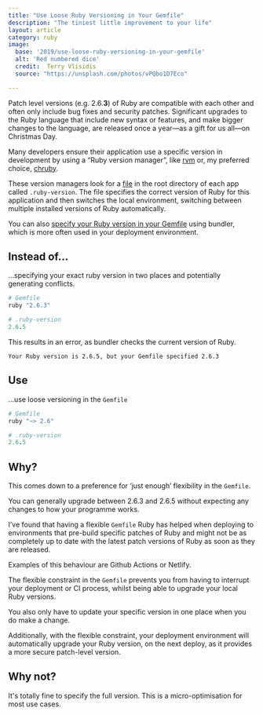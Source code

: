 ```yaml
---
title: "Use Loose Ruby Versioning in Your Gemfile"
description: "The tiniest little improvement to your life"
layout: article
category: ruby
image:
  base: '2019/use-loose-ruby-versioning-in-your-gemfile'
  alt: 'Red numbered dice'
  credit:  Terry Vlisidis
  source: "https://unsplash.com/photos/vPQbo1D7Eco"

---
```


Patch level versions (e.g. 2.6.**3**) of Ruby are compatible with each other and often only include bug fixes and security patches. Significant upgrades to the Ruby language that include new syntax or features, and make bigger changes to the language, are released once a year—as a gift for us all—on Christmas Day.

Many developers ensure their application use a specific version in development by using a “Ruby version manager”, like [rvm](https://rvm.io) or, my preferred choice, [chruby](https://github.com/postmodern/chruby).

These version managers look for a [file](https://gist.github.com/fnichol/1912050) in the root directory of each app called `.ruby-version`. The file specifies the correct version of Ruby for this application and then switches the local environment, switching between multiple installed versions of Ruby automatically.

You can also [specify your Ruby version in your Gemfile](https://bundler.io/v1.12/gemfile_ruby.html) using bundler, which is more often used in your deployment environment.


## Instead of...

...specifying your exact ruby version in two places and potentially generating conflicts.

```ruby
# Gemfile
ruby "2.6.3"
```

```ruby
# .ruby-version
2.6.5
```

This results in an error, as bundler checks the current version of Ruby.

```
Your Ruby version is 2.6.5, but your Gemfile specified 2.6.3
```

## Use

...use loose versioning in the `Gemfile`

```ruby
# Gemfile
ruby "~> 2.6"
```

```ruby
# .ruby-version
2.6.5
```


## Why?

This comes down to a preference for ‘just enough’ flexibility in the `Gemfile`.

You can generally upgrade between 2.6.3 and 2.6.5 without expecting any changes to how your programme works.

I’ve found that having a flexible `Gemfile` Ruby has helped when deploying to environments that pre-build specific patches of Ruby and might not be as completely up to date with the latest patch versions of Ruby as soon as they are released.

Examples of this behaviour are Github Actions or Netlify.

The flexible constraint in the `Gemfile` prevents you from having to interrupt your deployment or CI process, whilst being able to upgrade your local Ruby versions.

You also only have to update your specific version in one place when you do make a change.

Additionally, with the flexible constraint, your deployment environment will automatically upgrade your Ruby version, on the next deploy, as it provides a more secure patch-level version.


## Why not?

It's totally fine to specify the full version. This is a micro-optimisation for most use cases.
